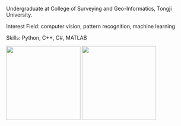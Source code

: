 Undergraduate at College of Surveying and Geo-Informatics, Tongji University.

Interest Field: computer vision, pattern recognition, machine learning

Skills: Python, C++, C#, MATLAB

<p float="left">
  <img src="https://github-readme-stats.vercel.app/api?username=Lincoln-Zhou&count_private=true&hide_border=true" height="200" />
  <img src="https://github-readme-stats.vercel.app/api/top-langs/?username=Lincoln-Zhou&hide_border=true" height="200" /> 
</p>
